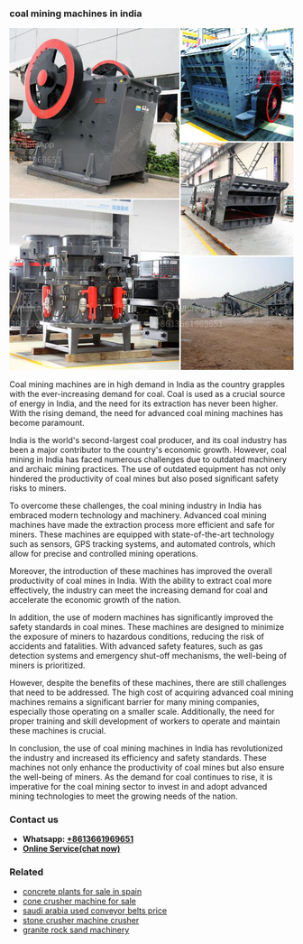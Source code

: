 <h3>coal mining machines in india</h3><img src='1704951547.jpg' alt=''><p>Coal mining machines are in high demand in India as the country grapples with the ever-increasing demand for coal. Coal is used as a crucial source of energy in India, and the need for its extraction has never been higher. With the rising demand, the need for advanced coal mining machines has become paramount.</p><p>India is the world's second-largest coal producer, and its coal industry has been a major contributor to the country's economic growth. However, coal mining in India has faced numerous challenges due to outdated machinery and archaic mining practices. The use of outdated equipment has not only hindered the productivity of coal mines but also posed significant safety risks to miners.</p><p>To overcome these challenges, the coal mining industry in India has embraced modern technology and machinery. Advanced coal mining machines have made the extraction process more efficient and safe for miners. These machines are equipped with state-of-the-art technology such as sensors, GPS tracking systems, and automated controls, which allow for precise and controlled mining operations.</p><p>Moreover, the introduction of these machines has improved the overall productivity of coal mines in India. With the ability to extract coal more effectively, the industry can meet the increasing demand for coal and accelerate the economic growth of the nation.</p><p>In addition, the use of modern machines has significantly improved the safety standards in coal mines. These machines are designed to minimize the exposure of miners to hazardous conditions, reducing the risk of accidents and fatalities. With advanced safety features, such as gas detection systems and emergency shut-off mechanisms, the well-being of miners is prioritized.</p><p>However, despite the benefits of these machines, there are still challenges that need to be addressed. The high cost of acquiring advanced coal mining machines remains a significant barrier for many mining companies, especially those operating on a smaller scale. Additionally, the need for proper training and skill development of workers to operate and maintain these machines is crucial.</p><p>In conclusion, the use of coal mining machines in India has revolutionized the industry and increased its efficiency and safety standards. These machines not only enhance the productivity of coal mines but also ensure the well-being of miners. As the demand for coal continues to rise, it is imperative for the coal mining sector to invest in and adopt advanced mining technologies to meet the growing needs of the nation.</p><h3>Contact us</h3><ul><li><strong>Whatsapp:&nbsp;<a href="https://wa.me/8613661969651">+8613661969651</a></strong></li><li><a href="https://swt.shibang-china.com/?git&amp;zhl&amp;coal mining machines in india"><strong>Online Service(chat now)</strong></a></li></ul><h3>Related</h3><ul><li><a href='concrete plants for sale in spain.md'>concrete plants for sale in spain</a></li><li><a href='cone crusher machine for sale.md'>cone crusher machine for sale</a></li><li><a href='saudi arabia used conveyor belts price.md'>saudi arabia used conveyor belts price</a></li><li><a href='stone crusher machine crusher.md'>stone crusher machine crusher</a></li><li><a href='granite rock sand machinery.md'>granite rock sand machinery</a></li></ul>